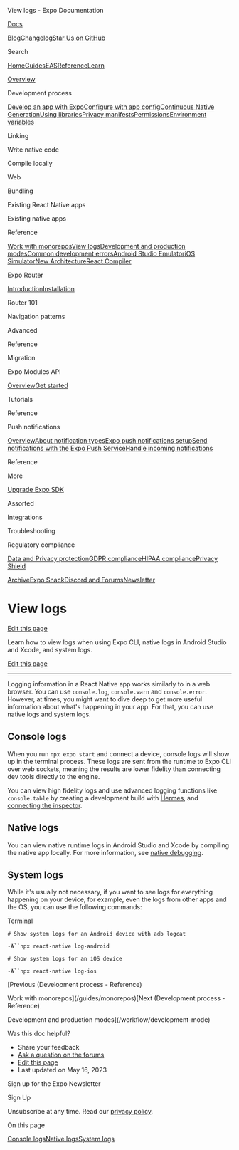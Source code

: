 View logs - Expo Documentation

[Docs](/)

[Blog](https://expo.dev/blog)[Changelog](https://expo.dev/changelog)[Star Us on GitHub](https://github.com/expo/expo)

Search

[Home](/)[Guides](/guides/overview)[EAS](/eas)[Reference](/versions/latest)[Learn](/tutorial/overview)

[Overview](/guides/overview)

Development process

[Develop an app with Expo](/workflow/overview)[Configure with app config](/workflow/configuration)[Continuous Native Generation](/workflow/continuous-native-generation)[Using libraries](/workflow/using-libraries)[Privacy manifests](/guides/apple-privacy)[Permissions](/guides/permissions)[Environment variables](/guides/environment-variables)

Linking

Write native code

Compile locally

Web

Bundling

Existing React Native apps

Existing native apps

Reference

[Work with monorepos](/guides/monorepos)[View logs](/workflow/logging)[Development and production modes](/workflow/development-mode)[Common development errors](/workflow/common-development-errors)[Android Studio Emulator](/workflow/android-studio-emulator)[iOS Simulator](/workflow/ios-simulator)[New Architecture](/guides/new-architecture)[React Compiler](/guides/react-compiler)

Expo Router

[Introduction](/router/introduction)[Installation](/router/installation)

Router 101

Navigation patterns

Advanced

Reference

Migration

Expo Modules API

[Overview](/modules/overview)[Get started](/modules/get-started)

Tutorials

Reference

Push notifications

[Overview](/push-notifications/overview)[About notification types](/push-notifications/what-you-need-to-know)[Expo push notifications setup](/push-notifications/push-notifications-setup)[Send notifications with the Expo Push Service](/push-notifications/sending-notifications)[Handle incoming notifications](/push-notifications/receiving-notifications)

Reference

More

[Upgrade Expo SDK](/workflow/upgrading-expo-sdk-walkthrough)

Assorted

Integrations

Troubleshooting

Regulatory compliance

[Data and Privacy protection](/regulatory-compliance/data-and-privacy-protection)[GDPR compliance](/regulatory-compliance/gdpr)[HIPAA compliance](/regulatory-compliance/hipaa)[Privacy Shield](/regulatory-compliance/privacy-shield)

[Archive](/archive)[Expo Snack](https://snack.expo.dev)[Discord and Forums](https://chat.expo.dev)[Newsletter](https://expo.dev/mailing-list/signup)

View logs
=========

[Edit this page](https://github.com/expo/expo/edit/main/docs/pages/workflow/logging.mdx)

Learn how to view logs when using Expo CLI, native logs in Android Studio and Xcode, and system logs.

[Edit this page](https://github.com/expo/expo/edit/main/docs/pages/workflow/logging.mdx)

---

Logging information in a React Native app works similarly to in a web browser. You can use `console.log`, `console.warn` and `console.error`. However, at times, you might want to dive deep to get more useful information about what's happening in your app. For that, you can use native logs and system logs.

Console logs
------------

When you run `npx expo start` and connect a device, console logs will show up in the terminal process. These logs are sent from the runtime to Expo CLI over web sockets, meaning the results are lower fidelity than connecting dev tools directly to the engine.

You can view high fidelity logs and use advanced logging functions like `console.table` by creating a development build with [Hermes](/guides/using-hermes), and [connecting the inspector](/guides/using-hermes#javascript-inspector-for-hermes).

Native logs
-----------

You can view native runtime logs in Android Studio and Xcode by compiling the native app locally. For more information, see [native debugging](/debugging/runtime-issues#native-debugging).

System logs
-----------

While it's usually not necessary, if you want to see logs for everything happening on your device, for example, even the logs from other apps and the OS, you can use the following commands:

Terminal

`# Show system logs for an Android device with adb logcat`

`-Â``npx react-native log-android`

`# Show system logs for an iOS device`

`-Â``npx react-native log-ios`

[Previous (Development process - Reference)

Work with monorepos](/guides/monorepos)[Next (Development process - Reference)

Development and production modes](/workflow/development-mode)

Was this doc helpful?

* Share your feedback
* [Ask a question on the forums](https://chat.expo.dev/)
* [Edit this page](https://github.com/expo/expo/edit/main/docs/pages/workflow/logging.mdx)
* Last updated on May 16, 2023

Sign up for the Expo Newsletter

Sign Up

Unsubscribe at any time. Read our [privacy policy](https://expo.dev/privacy).

On this page

[Console logs](/workflow/logging/#console-logs)[Native logs](/workflow/logging/#native-logs)[System logs](/workflow/logging/#system-logs)